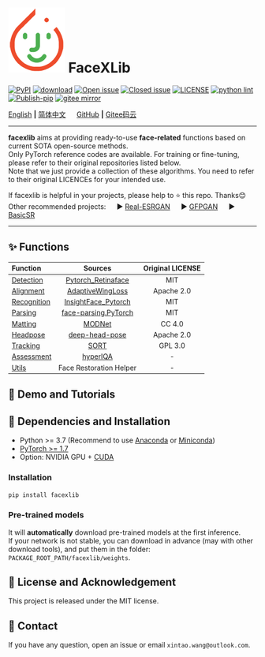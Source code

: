 # ![icon](assets/icon_small.png) FaceXLib

[![PyPI](https://img.shields.io/pypi/v/facexlib)](https://pypi.org/project/facexlib/)
[![download](https://img.shields.io/github/downloads/xinntao/facexlib/total.svg)](https://github.com/xinntao/facexlib/releases)
[![Open issue](https://img.shields.io/github/issues/xinntao/facexlib)](https://github.com/xinntao/facexlib/issues)
[![Closed issue](https://img.shields.io/github/issues-closed/xinntao/facexlib)](https://github.com/xinntao/facexlib/issues)
[![LICENSE](https://img.shields.io/github/license/xinntao/facexlib.svg)](https://github.com/xinntao/facexlib/blob/master/LICENSE)
[![python lint](https://github.com/xinntao/facexlib/actions/workflows/pylint.yml/badge.svg)](https://github.com/xinntao/facexlib/blob/master/.github/workflows/pylint.yml)
[![Publish-pip](https://github.com/xinntao/facexlib/actions/workflows/publish-pip.yml/badge.svg)](https://github.com/xinntao/facexlib/blob/master/.github/workflows/publish-pip.yml)
[![gitee mirror](https://github.com/xinntao/facexlib/actions/workflows/gitee-mirror.yml/badge.svg)](https://github.com/xinntao/facexlib/blob/master/.github/workflows/gitee-mirror.yml)

[English](README.md) **|** [简体中文](README_CN.md) &emsp; [GitHub](https://github.com/xinntao/facexlib) **|** [Gitee码云](https://gitee.com/xinntao/facexlib)

---

**facexlib** aims at providing ready-to-use **face-related** functions based on current SOTA open-source methods. <br>
Only PyTorch reference codes are available. For training or fine-tuning, please refer to their original repositories listed below. <br>
Note that we just provide a collection of these algorithms. You need to refer to their original LICENCEs for your intended use.

If facexlib is helpful in your projects, please help to :star: this repo. Thanks:blush: <br>
Other recommended projects: &emsp; :arrow_forward: [Real-ESRGAN](https://github.com/xinntao/Real-ESRGAN) &emsp; :arrow_forward: [GFPGAN](https://github.com/TencentARC/GFPGAN) &emsp; :arrow_forward: [BasicSR](https://github.com/xinntao/BasicSR)

---

## :sparkles: Functions

| Function | Sources  | Original LICENSE |
| :--- | :---:        |     :---:      |
| [Detection](facexlib/detection/README.md) | [Pytorch_Retinaface](https://github.com/biubug6/Pytorch_Retinaface) | MIT |
| [Alignment](facexlib/alignment/README.md) |[AdaptiveWingLoss](https://github.com/protossw512/AdaptiveWingLoss) | Apache 2.0 |
| [Recognition](facexlib/recognition/README.md) | [InsightFace_Pytorch](https://github.com/TreB1eN/InsightFace_Pytorch) | MIT |
| [Parsing](facexlib/parsing/README.md) | [face-parsing.PyTorch](https://github.com/zllrunning/face-parsing.PyTorch) | MIT |
| [Matting](facexlib/matting/README.md) | [MODNet](https://github.com/ZHKKKe/MODNet) | CC 4.0 |
| [Headpose](facexlib/headpose/README.md) | [deep-head-pose](https://github.com/natanielruiz/deep-head-pose) | Apache 2.0  |
| [Tracking](facexlib/tracking/README.md) |  [SORT](https://github.com/abewley/sort) | GPL 3.0 |
| [Assessment](facexlib/assessment/README.md) | [hyperIQA](https://github.com/SSL92/hyperIQA) | - |
| [Utils](facexlib/utils/README.md) | Face Restoration Helper | - |

## :eyes: Demo and Tutorials

## :wrench: Dependencies and Installation

- Python >= 3.7 (Recommend to use [Anaconda](https://www.anaconda.com/download/#linux) or [Miniconda](https://docs.conda.io/en/latest/miniconda.html))
- [PyTorch >= 1.7](https://pytorch.org/)
- Option: NVIDIA GPU + [CUDA](https://developer.nvidia.com/cuda-downloads)

### Installation

```bash
pip install facexlib
```

### Pre-trained models

It will **automatically** download pre-trained models at the first inference. <br>
If your network is not stable, you can download in advance (may with other download tools), and put them in the folder: `PACKAGE_ROOT_PATH/facexlib/weights`.

## :scroll: License and Acknowledgement

This project is released under the MIT license. <br>

## :e-mail: Contact

If you have any question, open an issue or email `xintao.wang@outlook.com`.
